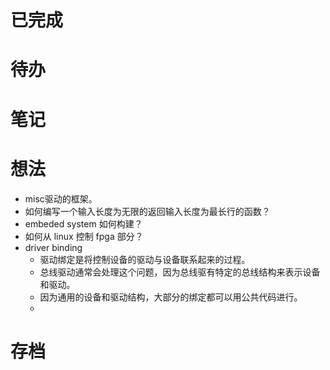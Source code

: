 # 已完成

# 待办

# 笔记

# 想法
- misc驱动的框架。
- 如何编写一个输入长度为无限的返回输入长度为最长行的函数？
- embeded system 如何构建？
- 如何从 linux 控制 fpga 部分？
- driver binding
	- 驱动绑定是将控制设备的驱动与设备联系起来的过程。
	- 总线驱动通常会处理这个问题，因为总线驱有特定的总线结构来表示设备和驱动。
	- 因为通用的设备和驱动结构，大部分的绑定都可以用公共代码进行。
	- 

# 存档